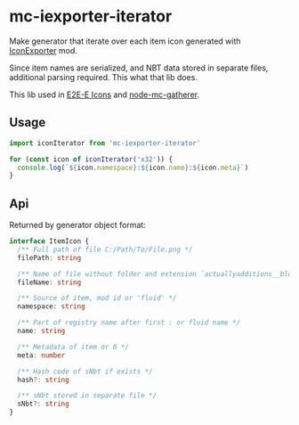 # mc-iexporter-iterator

Make generator that iterate over each item icon generated with [IconExporter](https://www.curseforge.com/minecraft/mc-mods/iconexporter) mod.

Since item names are serialized, and NBT data stored in separate files, additional parsing required. This what that lib does.

This lib used in [E2E-E Icons](https://github.com/Krutoy242/E2E-E-icons) and [node-mc-gatherer](https://github.com/Krutoy242/node-mc-gatherer).

## Usage

```js
import iconIterator from 'mc-iexporter-iterator'

for (const icon of iconIterator('x32')) {
  console.log(`${icon.namespace}:${icon.name}:${icon.meta}`)
}
```

## Api

Returned by generator object format:

```ts
interface ItemIcon {
  /** Full path of file C:/Path/To/File.png */
  filePath: string

  /** Name of file without folder and extension `actuallyadditions__block_breaker__0` */
  fileName: string

  /** Source of item, mod id or 'fluid' */
  namespace: string

  /** Part of registry name after first : or fluid name */
  name: string

  /** Metadata of item or 0 */
  meta: number

  /** Hash code of sNbt if exists */
  hash?: string

  /** sNbt stored in separate file */
  sNbt?: string
}
```